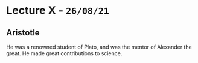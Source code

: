 # Lecture X - `26/08/21`

## Aristotle

He was a renowned student of Plato, and was the mentor of Alexander the great. He made great contributions to science.
